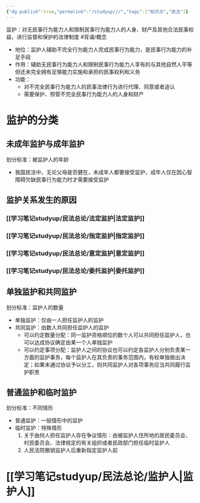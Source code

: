 ```yaml
---
{"dg-publish":true,"permalink":"/studyup///","tags":["知识点","民法"]}
---
```


监护：对无民事行为能力人和限制民事行为能力人的人身、财产及其他合法民事权益，进行监督和保护的法律制度 #背诵/概念 
- 地位：监护人辅助不完全行为能力人完成民事行为能力，是民事行为能力的补足手段
- 作用：辅助无民事行为能力人和限制民事行为能力人享有的与其他自然人平等但还未完全拥有足够能力实施和承担的民事权利和义务
- 功能：
	- 对不完全民事行为能力人的民事法律行为进行代理、同意或者追认
	- 需要保护、照管不完全民事行为能力人的人身和财产
# 监护的分类
## 未成年监护与成年监护
划分标准：被监护人的年龄
- 我国民法中，无论父母是否健在，未成年人都要接受监护，成年人仅在因心智障碍欠缺民事行为能力时才需要接受监护
## 监护关系发生的原因
### [[学习笔记studyup/民法总论/法定监护\|法定监护]]
### [[学习笔记studyup/民法总论/指定监护\|指定监护]]
### [[学习笔记studyup/民法总论/意定监护\|意定监护]]
### [[学习笔记studyup/民法总论/委托监护\|委托监护]]
## 单独监护和共同监护
划分标准：监护人的数量
- 单独监护：仅由一人担任监护人的监护
- 共同监护：由数人共同担任监护人的监护
	- 可以约定数量分配：同一监护资格顺位的数个人可以共同担任监护人，也可以达成协议确定由某一个人单独监护
	- 可以约定事项分配：监护人之间的协议也可以约定各监护人分别负责某一方面的监护事务，每个监护人在其负责的事务范围内，有权单独做出决定；如果末通过协议予以分工，则共同监护人对各项事务应当共同履行监护职责
## 普通监护和临时监护
划分标准：不同情形
- 普通监护：一般情形中的监护
- 临时监护：特殊情形
	1. 关于由何人担任监护人存在争议情形：由被监护人住所地的居民委员会、村民委员会、法律规定的有关组织或者民政部门担任临时监护人
	2. 人民法院撤销监护人后重新指定监护人前
# [[学习笔记studyup/民法总论/监护人\|监护人]]
